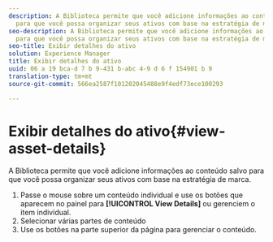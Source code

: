 ```yaml
---
description: A Biblioteca permite que você adicione informações ao conteúdo salvo
  para que você possa organizar seus ativos com base na estratégia de marca.
seo-description: A Biblioteca permite que você adicione informações ao conteúdo salvo
  para que você possa organizar seus ativos com base na estratégia de marca.
seo-title: Exibir detalhes do ativo
solution: Experience Manager
title: Exibir detalhes do ativo
uuid: 06 a 19 bca-d 7 b 9-431 b-abc 4-9 d 6 f 154901 b 9
translation-type: tm+mt
source-git-commit: 566ea2587f101202045488e9f4edf73ece100293

---
```



# Exibir detalhes do ativo{#view-asset-details}

A Biblioteca permite que você adicione informações ao conteúdo salvo para que você possa organizar seus ativos com base na estratégia de marca.

1. Passe o mouse sobre um conteúdo individual e use os botões que aparecem no painel para **[!UICONTROL View Details]** ou gerenciem o item individual.
1. Selecionar várias partes de conteúdo
1. Use os botões na parte superior da página para gerenciar o conteúdo.
